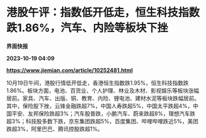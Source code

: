 # 港股午评：指数低开低走，恒生科技指数跌1.86%，汽车、内险等板块下挫
**界面快报**

**2023-10-19 04:09**

**https://www.jiemian.com/article/10252481.html**

10月19日午间，港股行情低开低走，香港恒生指数跌1.95%，恒生科技指数跌1.86%。板块方面，电池、百货业、个人护理、林业及木材、影视娱乐等板块涨幅居前。家具、汽车、出版、铜、教育、内险、锂电池、建材水泥等板块跌幅居前。其中，保险股下挫，云锋金融跌超7%，中国人寿跌超5%，中国太平跌超4%，中国平安、友邦保险跌超3%；汽车股普跌，小鹏汽车、蔚来跌超8%，理想汽车跌超3%；科技股多数下跌，京东集团跌超5%，百度集团、哔哩哔哩跌近5%，美团跌超3%，阿里巴巴、腾讯控股跌超1%。